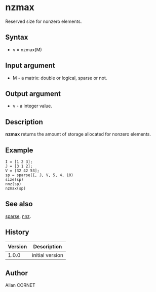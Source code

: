

# nzmax

Reserved size for nonzero elements.

## Syntax

- v = nzmax(M)

## Input argument

 - M - a matrix: double or logical, sparse or not.

## Output argument

 - v - a integer value.

## Description


  <p><b>nzmax</b> returns the amount of storage allocated for nonzero elements.</p>


## Example

```Nelson
I = [1 2 3];
J = [3 1 2];
V = [32 42 53];
sp = sparse(I, J, V, 5, 4, 10)
size(sp)
nnz(sp)
nzmax(sp)
```

## See also

[sparse](sparse.md), [nnz](nzmax.md).
## History

|Version|Description|
|------|------|
|1.0.0|initial version|


## Author

Allan CORNET



